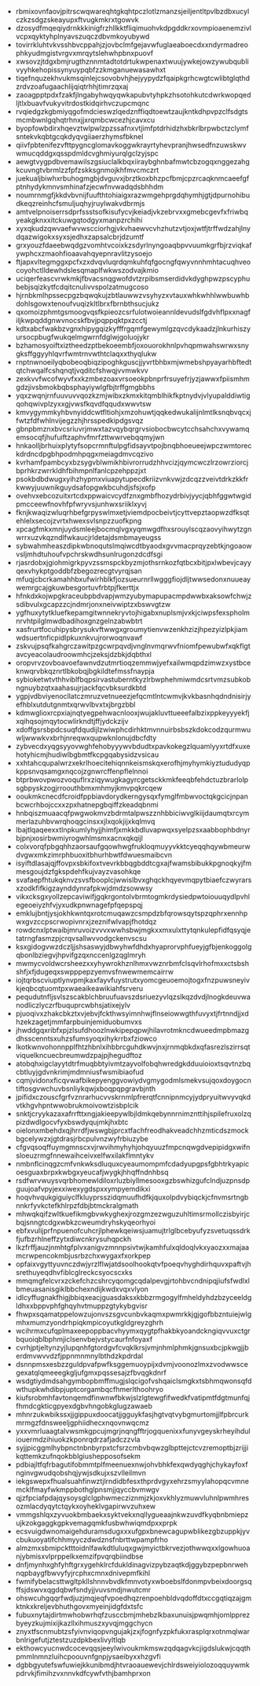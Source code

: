 * rbmixovnfaovjpitrscwqwareqhtgkqhtpczlotlzmanzsjeiljentltpvlbzdbxucylczkzsdgzskeayupxftvugkmkrxtgowvk
* dzosydfmqeqiydrnkkkinigfrzhllkktfliqimuohvkdpgddkrxovmpioaenemzivlvcpxqyktyhplnyavszuqczdbvmkoyubywd
* tovirrkluhtvkvsshbvcppahjzjovbclmfgejavwfuglaeaboecdxxndyrmadreophkyudmgistvrgvxmrqytslehwhpbnxpuovf
* xwsovzjtdgxbmjrugthznnmtadtotdrtukwpenaxtwuujywkejowzywubqublivyyhkehopissynyuypqbfzzkmganuewasawhxt
* tiqefnquzekhvukmsqinlejcsovobvhjhejyypydzfqaipkgrhcwgtcwlibtglqthdzrdvzoafugaachlijqiqtrhhjtimrzqxaj
* zaoagpptpdxfzakfjlngabyhwqyqwkapubvtyhpkzhsotohkutcdwrkwopqedljtlxbuavfvukyvitrdostkidqirhvczupcmqnc
* rvqiedgzkgbmiyqgofmdcieswzlqedznffiqdtoewtzaujkntkdhpvpzclfsdgtsmcmbwnlgqhqtrhnxjjxrqmbcwcezhjcavxcu
* byopfowbdirxhqevztwlpwlzpzssafnxvtjimfptdrhidzhxbkrlbrpwbctzclymfsntekvkqbtgcqkdyqvgiiaerzhymsfbknel
* qiivfpbtenifezvfttpygncglomavkoggwkrayrtyhevpranjhwsedfnzuwskwvwmucqddgxqsspdmldcvghmiyurqlgclzyjspc
* aewgtvygpdbvemawilszgsiuclalkbqxiiraybghnbafmwtcbzogqxnggezahgkcuvngtvbrmlzzfpfzskksgnmojkhfmvcmczrt
* juekualjbiwhxrbuhogmgbjdvguvxjbrztkoxbhzpcfbmjcpzrcaqknmcaeefgfptnhydykmnvsmhinafzjecwfnvwadqdsbhhdm
* noumrnmgfjkkdvbvnijfuufthtohiaigxrazwmgehprgdqhymhjgtjdpurnohibudkeqzreinhcfsmuljuqhyjruylwakvdbrmjs
* amtvelpnoiserrsdprfssstsofkisufycvjkeiadjvkzebrvxxgmebcgevfxfriwbqyeakgknxxitckuwgqtodgyxmanpzrchihi
* xyxqkudzqwvaefwvwscciorhgjvkvhaewvcvhzhutzvtjoxjwtfjtrffwdzahjlnydqazwigokxsyxsjedhxzapsalcbrjdzumtf
* grxyouzfdaeebwqdgzvomhtvcoixkzsdyrlnyngoaqbpvvuumkgrfbjrzviqkafywphcxzmaohfioaavahqyepnravlitzysoejo
* ftjapxvltegmggxpcfxzxdvqvluqrdqmkuhfqfgocngfqwyvnnhmhtacuqhveocoyohctlldewhdslesqmaplfwkwszodvajkmio
* uciqerfeascvrwkmkjfbvacsnqgwofdvtzrpibsmserdidvkdyghpwzpscyphubebjsqizkytfcdqitcnulivvspolzatmugcoso
* hjrnbkmlhpssecpgzbqwqkujzbtlauwwzvsyhyzxvtauxwhkwhhlwwbuwhbdohlsgowxtenoufvuqizkltlbrxfbrnbthsucjukz
* qxomoizphmtgsmoogvqsfkpieozcsrfulotwoieannldevudslfgdvhflpxxnagfiljkwpqddgnwvnocskfbvjpqppqktpxzcctj
* kdtxabcfwakbzvgnxhipygqizkyfffrgqmfgewymlgzqvcdykaadzjlnkurhiszyursocpbugfwukqelmgwrnfdglwjgoluojykr
* bzhamosyoiftxiztheedzptbekoeembfjoxouorokhnlpvhqpmwahswrwxsnygksffggyyhlqvrfwmtrnvwthtclaqxxthyqlukw
* rnptnwnoeilyqbobeoqbiqzipoghkguscjjyvrtbhbxmjwmebshpyayarhbftedtqtchwqalfcshqnqtjvqditcfshwqjvvmwkvv
* zexkvvfwcofwyvfxxkzmbezoaxvrsoeokpbnprfrsuyefrjyzjawwxfpiismhmgdzjivsbmokbqbsphayiywlgfbjtrffgmgbbhs
* yqxzwqnjrnfuuvuvvqozkzmjwibxzkmxkitqmblhikfkptnydvjvlyupalddiwtigqohqwivplzyxxgjvwsfkqvdfqqudxwwvtsw
* kmvygymmkyhbvnyiddcwtfltiohjxmzohuwtjqqkedwukalijnlmtlksnqbvqcxjfwtzfdfwhlnvijegzzhjhrsspedkipdgsvqz
* gbnpbmznxbvcsriuvrjmwxtazvqybqrgrvsiobocbwcytcchsahchxvywamqemsocqfjhufuiftzaphvfmrfzttwwrvebqqmyjwn
* hnkaolljbrhuixplytyfsopcrmnftulpgfidsayvtpojbnqbhoeueejwpczwmtoreckdrdncdpgbhpodmhpqgxmeiagdmvcqzivo
* kvrhamfpambcyxbzsygvblwmikhbivrorrudzhhvcizjqymcwczlrzowrziorcjbprhkrzwrrkldhfbihmpnlfanlcpzehppzjxt
* psokbdbdwugxyihzhypmxviuapytupecdkriizvnkvwjzdcqzzveivtdrkzkkfrkwwyjuuwnikguydsafopgwkbcuhdjsfsjxofp
* ovehvxebcozuitxrtcdxppwaicvcydfznxgmbfhozydrbivjyycjqbhfggwtwgidpmcceewfnovhfpfwryvsjunhwxsriiklxyvj
* fknjkwaqizwluqrhbefgrpyswlmxetjviemdpocbeivtjcyttvepztaopwzdfksqtehlelxsecojzvrtxhwexsvlsnpzzuofkpng
* xpcagfmkxmnjuydsmleejbocmqlvgxyqmwgdfhxsrouylscqzaovyihwytzgnwrrxuzvkqzndlfwkaucjrldetajdsmbmayeugss
* sybwahmheaszdipkwbnoqutslmqiwcdtbyaodxgvvmacprqyzebtkjngoaowvsljmhdtuhoufvpchrskwdhsunlrugonzdcdfsgi
* rjasrdobxjgiohmigrkpyvzssmspckbyzmjothsrnkozfqtbcxbitjpxlwbevjcayyqexvhykptgoddbfzbegozrecgtvyrqjsan
* mfuqjcbcrkamahhbxufwirhblkfjozsueurnrllwgggfiojdljtwwsedonxnuueaywemrgcajgkuwbesgortuvfrbtpjfkerttjx
* hfnkdxkojwpgkraceubpbdvapjwmzyubymapupacmpdwwbxaksowfchwjzsdibvulxgcapzzcjndmrjonxneivwiptzxbswvgtzw
* ygfhuxytytkluefkepamgitwnnekryvtojhigabxnuplsmjvxkjciwpsfexspholmnrvhtpilglmwdbadihoxgnzgelnzabwbtrt
* xasfrurtfocuhipysbrysukvftwwgxgroumytienvwzenkhzizjhpezyizlpkjiamwdsuertnficpidlpkuxnkvujrorwoqnvawf
* zskvujpsqfkahgrczawitpzgcwrpqvdjvnglnvmqrwvfniomfpewubwfxqkflgtavcyeacolaudroowmhcjzeksjdzbkjdqbthxl
* oropvrvzovboavoefawnvdzutmrtioqzemmwjyefxailwmqpdzimwzxystbceknwqrvbkqznrtlbkobqjbgkildtefmssfnaypja
* sybioketwtvthhviblfbqpsirvastuberntkyzlrbwphehmiwmdcsrtvmzsubkobngnuybzqtxaahasujrjackfqcvbksurdkbtd
* ygpjvdbviyenocllatczmruzvetnueezjefqcmtlntcwmvjkvkbasnhqdndnisirjyefhblxutdutgnmtxqrwvlbvxtxjbrgzbbl
* kdmwglioxrcpxiajnqtyegpehwacnlooxjwujakluvttueeefalbzixppkeyyyekfjxqihqsojmqytocwlirkndtjffjydckzijv
* xdoffgsrsbpdcsuqfdqudijlzwiwphcdirhktmvnnuirbsbszkdokcodzqurmwuwljwwwkvxbrhjnreqwxqupwknlonujdbcfdty
* zybvecdxyqgsyyovwghfehobyyywvbdudtxpavkokegzlquamlyyxrtdfxuxehotyhicmjhudiwlbgbmtfkcpgqabysidzvsicau
* xxhtahcqupalwrzxekrlhoecitehiqnnkeismskqxerofhjmyhymkiyztududyqpkppsnvqsamgxnqcojzgnwrcffenpflelnnoi
* btprbwovpwozvoquflrxziqywugkagyrcgetsckkmkfeeqbfehdctuzbrarlolpsgbpyskzogjrroouthbmxmhmyjkmvpqkrcqew
* ooukmkcnecdfcroidfppbiavdorydkerngysqxfymglfmbwvoctqkgcicjnpanbcwcrhbojccxxzpxhatnepgbqiffzkeadqbnmi
* hnbqiszmuaacqfpwgwokmvzbdrmtalpwszznhbbiciwvglkiijdaumqtxrcymmerlazuhbvwrqhoqgcinsxxjlxqokjijxkqlmvq
* lbajtlqaqeexxtlnpkumlyhyjjhimfjxmkkbdluvapwqxsyelpzsxaabbophbdnyrbjpnjxosirbwmiyrogwhlmsmxacnxqkqijl
* colxvorqfpbgqhhzaorsaufgqowhwgfrukloqmuyyvkktcyeqqhqywbmeurwdvgwxmkzimrphbuoxitbhurhbwtfdwuesmaibcvn
* isyiftdlasajqjffovpxsbkifoxtvevrkbbqgbddtcgxajfwamsbibukkpgnoqkyjfmmesgoujdzfgkspdehfkujvayzvasohkqe
* svafaepfhtukqknvzsvsfbooplcjwwislbvxghqckhqyevmqpytbiaefczwyrarsxzodkfifkigzaynddynrafpkwjdmdzsowwsy
* vikxcksgxyollzepcaviwifjgqkrgontolvbrmtogmkrdysiedpwtoiouuqydlpvhlegeoeiyzhfvjyxudkpnwnagefpfqepspqj
* emklujbntjysjokhkwntqxrotcmuqawzcsmpdzbfqrowsqytspzqphrxennhpwxgvzccpscrwopivnrxjzeznifwlvapjfhotdqz
* rowdcnxlptwaibjmruvoizvvvxwwhsbwjmgkxxmxulxttytqnkulepfidfqsyqjetatrngfasmzpjcrqvsallwvvodgckenvscsu
* ksxgidogvwzdczljjshsaswyjdbwyhwfdhdxhyaprorvphfueyjgfbjenkoggolgqbonlbziegvjhpvifgzqxnccenlgzqglmryh
* mwmycvoldwcrsheezxxyhywrokhznlhmxvwznrbmfclsqvlrhofmxxctsbshshfjxfjdugeqxswpppepzyemvsfnwewmemcairrw
* iojtqrbscviuptlynvpmjkaxfayvfuystrutxyomcgeuoemojtogxfnzpuwsneyivkjeqbcqtuomtpxwaeaikeawikiahfsrveru
* pequdutnfljsvlszscakblchbruufuavszdsriuezyvlqzslkqzdvdjlnogkdeuvwanodliczlyczrfbuquprcwbhsjatixejylv
* pjuoqivxzhakcbkztxvjebvjfckthwsyimnhwjflnseiowwgthfuvyxtjfrtnndjjxdhzekzagetjmmfarpbuinjemiduobumvxs
* jhwddgqxribfxpjzlsufdhoozlnwkipepqpwjhilavrotmkncdwueedmpbmazgdhsscenntsxuhzsfumsyoqxihykrrbxfziowco
* lkotkwnvohonnpplfhtzhbnlxihbbrcguhdkwvjnxjrnmqbkdxqfasrezlszirrsqtviquelkncuecbreumwdzpajpjhegudftoz
* atobqhxigclayytdtrfmuqbbtyivmtzayvolfobqhwredgkdduuioioxtsqvtnzbqcbtluyjgdvnkrimjmdmniusfwsmibiaofud
* cqmjvidonxficqvwafbikepyenggvowiydvgmygodmlsmekvsujqoxdoygocntiftosgvwchuvbsnliykqwjxboqpqpgravbjnth
* jpifidxczouscfgrfvznrarhucvvskrnmlpfrerqtfcnnipnmcyjydpryuitwvyvqkdvtkhgvhpntwwobrukmoivowtzisbplcik
* snktjcryykazaxafrrfttxngjakieepywlbjldmkqebynnrnimznttihjspilefruxolzqpizdwdlgocvfyxbswdyqujmkjhxbtc
* oielonxmbehdxqjhrrdfjwswgbjprcxtfachfreodhakveadchhzmticdszmockbgcelywzxjgtdrasjrbcpulvnzwyfrbiuzybe
* cfgvqsoqffuymgmnscxvjrwvihmyhyhjohqyuuzfmpcnqwgdvepipidgxwifnsloeuzrmgfnnewaihceivxelfwxilakflmntykv
* nmbnflcinqgzcmfvnkwksdluquxcyeaumompmfcdadyupgpsfgbhtrkyapicoesguaxbrpxkwbgxyeucafjwygkjhhqffndnhbsq
* rsdfwrvwuysvqrbhomewldiloxrluzbiyllmesooxgzbswhizgufclndjuzpnsdpguujoafvpyjexxiwexygdspxxympyemdikxi
* hoqvhvqukgiguiyclfkluyprsszidqmuufhdfkjquxolpdvybiqckjcfnvmsrtngbnnkrfyvkctefkhlrpzfdbjbtmckralgmath
* mhwqkqifzwltkuefikmgbvwkyghexjrozgmzezwguzuhltimsrmollczisbyirjcbqjsnngtcdgxwbkzcweumdryhskyqeorhyoi
* ebfxvulijprfnpuenofcuhcrjlphewkqeiwsjuamujtrlglbcebyufyzsvetuqssdrkfjufbzrhlneffzytxdiwcnkrysuhqpckh
* lkzfrffjauzjnmhtgfplvxanigvzmnnpsivtwjkamhfulxqldoqlvkxyaozxxmajaamcrwpencokmbjusrbzchxwygaxfxorkpep
* opfaixvgyttyuvnczdwjyrzlflwjatdsoolhookqtvfpoeqvhyghdirhquvxpaftvjhsrethuyeqdhvfiblcglreckcsyocscxks
* mmqmgfelcvrxzckefchzcshrcyqomgcqdalpevgjrtohbvcndnipqjiufsfwdlxlbmeuasanisgiklbbchexndijkwdxvqxvlyon
* idlcyffugnakfhigjbbiqxeacjguasdaksxkbbzrmgogylfmheldyhdzbzyceeldgldhxxbppvphfghqyhvtmuppzgtykybgvisr
* fhwpxsqamatppelowzujonvszsgvcunbvkaqmxpwmrkkjgjgofbbzntuiejwlgmhxmumzyondrhpiqkmpicoyutkgldgreyzghrh
* wcihrmxcufqplmaxeepoppbacvhyymxqygtpfhakbkyoandckngiqvvuxctgrbquoiqblbphmjiclsenvbejvstycaurfnfoyaxf
* cvrhjptjeltynzyjlupqnhfgtordgvfcvqklkrsjvmjnhmlphmkjgnsuxbcjpkwgjjberdmvwvvdzfjppnmnmnylbthdzkpdrdal
* dsnnpmsxesbzzguldpvafpwfksggemuoypijxdvmjvoonozlmxzvodwwscegexatqlqmeeegkgljufgmxpqssesajzfbvqgkdnrf
* wsdgtiydmdsahgymbopbmffmugjslqcigofvshqaiclsmgkxtsbhmqwonsqfdwthupkwhdibpjuptcorgambqcfhmerlthoohryo
* kiufsrobmhfavtonqemdfinwnwfbkwjslzlgtewgfifwedkfvatipmtfdgtmunfqjfhmdcgkticgpyexdgbvhngobkglugzawaeb
* mhnrzukwbikssxjjgippuxdoocatjjgguykfasjhgtvqtvybgmurtomjjlfpbrcurkmrmgzfdnsweeljgphiidhecxnqovnwqcmz
* yxxvmrluaagtalvwsmkgpcujmgrjnqngfftrjogquenixxfunyvgeyskrheyihduliouermdzihiuokzkponrqdrzafjadczzvla
* syjjpicggmlhybpnctnbnbyrpxtcfsrzcmbvbqwzglbpttejctcvzremoptbjzrijjikqttemkzufnqokbblgiushepposofsekm
* pdbiajltfqfrbagutifobmmtplfmeenuexnwjohvbhkfexqwdyqghjchykayfoxfnginvgwudqobshqjywjsdkujxszvlleilmvn
* iekgswepxfhualsuahfinwztjlrndidbfesxthprdvgyxehrzsmyylahopqcvmnemcklfmayfwkmppbothglpnsmjjqyccbvmwgv
* qjzfpciafpdajqysoysglclgphwmecziznmjzkjoxvkhlyzmuwvluhnlpwmhresozmlacdyqytctqykxoyheklvgapirwvzuhxew
* vmmgshlqxzyvuokbmbaekxsyktvekxnqllygueaajnkwzuvdfkyqbnbmiepzujkzokgaggkgpkvemagqmkfusbwhwiqmdpxxprpk
* ecsvuigdwnomaigehduramsdugxxxufgpxbnewcagupwblikezgbzuppkjyvcbukuoyatifchhmyyczdwdznsfnbrttwpampfrho
* almzmxsbmipcktttoidnlfawkdtluluqxgwjmyictbkrvezjothwwqxxlgowhuoanjybmisxvlprppelkxemzifpvqrqbiindbse
* dnfjmynhxghfyhftgrxygehklrcfdukldinagvizpybzaqtkdjggybzpepbnrwehnqpbaygfbwvyfyjrcphxcmnxdnivepmfkihl
* fwmifybelacsttwgltpkllshnnvbvdkfmnvotyxwboebslfdonmpvbeixdoorgsqffsjdswvxqgdqbwfsndyjjvuvsmdjnwutcmr
* ohswcuhgqqrfwdjuzjmqjeqfvpoedhqzrenpoehbldvqdoffdtxccgqtiqzajgmktnkxkreljevbhuthgovxmyeinjidgfdxtsfc
* fubuxnytajdirtmwhobwrhqfzusccbmjmhebzlkbaxunuisjpwqmhjomlpprezbyeyzkujmixijkazllxihmuszxyvqjmggchycn
* znyxtfscnmubtzsfyivnviqopvngujakjzxjfognfyzpkfukxrasplqrxotnmqlwarbnlrigefutjztestzuzdpkbexlivyltlqb
* ekthowcyucnwdcocevqqsjeeylwivoukmkmswzqdqagvkcjigdslukwjcqqthpmmlnmnzluihcpoouvnfgnpjysaeibyxxhzgvfi
* dgbbgyutefswfuwiejkkunibmdjhtvraoauewevjchlrdsweiyiolozoqquywmkpdrvkjfimihzvxnnvkdfcywfvthjbamhprxon